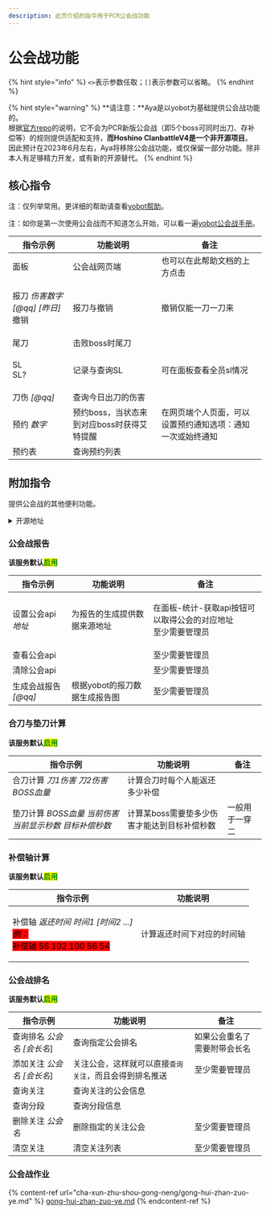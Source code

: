 ```yaml
---
description: 此页介绍的指令用于PCR公会战功能
---
```


# 公会战功能

{% hint style="info" %}
`<>`表示参数任取；`[]`表示参数可以省略。
{% endhint %}

{% hint style="warning" %}
**请注意：**Aya是以yobot为基础提供公会战功能的。\
根据[官方repo](https://github.com/yuudi/yobot)的说明，它不会为PCR新版公会战（即5个boss可同时出刀、存补偿等）的规则提供适配和支持，**而Hoshino ClanbattleV4是一个非开源项目**。\
因此预计在2023年6月左右，Aya将移除公会战功能，或仅保留一部分功能。除非本人有足够精力开发，或有新的开源替代。
{% endhint %}

## 核心指令

注：仅列举常用。更详细的帮助请查看[yobot帮助](https://madoka.fun/help/)。

注：如你是第一次使用公会战而不知道怎么开始，可以看一遍[yobot公会战手册](https://madoka.fun/manual)。

| 指令示例                                     | 功能说明                      | 备注                            |
| ---------------------------------------- | ------------------------- | ----------------------------- |
| 面板                                       | 公会战网页端                    | 也可以在此帮助文档的上方点击                |
| <p>报刀 <em>伤害数字 [@qq] [昨日]</em><br>撤销</p> | 报刀与撤销                     | 撤销仅能一刀一刀来                     |
| 尾刀                                       | 击败boss时尾刀                 |                               |
| <p>SL<br>SL?</p>                         | 记录与查询SL                   | 可在面板查看全员sl情况                  |
| 刀伤 _\[@qq]_                              | 查询今日出刀的伤害                 |                               |
| 预约 _数字_                                  | 预约boss，当状态来到对应boss时获得艾特提醒 | 在网页端个人页面，可以设置预约通知选项：通知一次或始终通知 |
| 预约表                                      | 查询预约列表                    |                               |

## 附加指令

提供公会战的其他便利功能。

<details>

<summary>开源地址</summary>

公会战报告：[https://github.com/zyujs/clanbattle\_report](https://github.com/zyujs/clanbattle\_report)

公会战排名：[https://github.com/zyujs/clanbattle\_rank](https://github.com/zyujs/clanbattle\_rank)

补偿轴计算器：[https://github.com/OREOCODEDEV/pcr\_time\_calculator](https://github.com/OREOCODEDEV/pcr\_time\_calculator)

</details>

### 公会战报告

**该服务默认**<mark style="color:green;">**启用**</mark>

| 指令示例            | 功能说明              | 备注                                          |
| --------------- | ----------------- | ------------------------------------------- |
| 设置公会api _地址_    | 为报告的生成提供数据来源地址    | <p>在面板-统计-获取api按钮可以取得公会的对应地址<br>至少需要管理员</p> |
| 查看公会api         |                   | 至少需要管理员                                     |
| 清除公会api         |                   | 至少需要管理员                                     |
| 生成会战报告 _\[@qq]_ | 根据yobot的报刀数据生成报告图 | 至少需要管理员                                     |

### 合刀与垫刀计算

**该服务默认**<mark style="color:green;">**启用**</mark>

| 指令示例                                 | 功能说明                     | 备注      |
| ------------------------------------ | ------------------------ | ------- |
| 合刀计算 _刀1伤害_ _刀2伤害_ _BOSS血量_          | 计算合刀时每个人能返还多少补偿          |         |
| 垫刀计算 _BOSS血量_ _当前伤害_ _当前显示秒数 目标补偿秒数_ | 计算某boss需要垫多少伤害才能达到目标补偿秒数 | 一般用于一穿二 |

### **补偿轴计算**

**该服务默认**<mark style="color:green;">**启用**</mark>

| 指令示例                                                                                                                                                                                                                                      | 功能说明          |
| ----------------------------------------------------------------------------------------------------------------------------------------------------------------------------------------------------------------------------------------- | ------------- |
| <p>补偿轴 <em>返还时间</em> <em>时间1</em> <em>[时间2 ...]</em><br><em><mark style="background-color:red;">例：</mark></em><br><em><mark style="background-color:red;"></mark></em><mark style="background-color:red;">补偿轴 56 102 100 56 54</mark></p> | 计算返还时间下对应的时间轴 |

### 公会战排名

**该服务默认**<mark style="color:green;">**启用**</mark>

| 指令示例                | 功能说明                         | 备注              |
| ------------------- | ---------------------------- | --------------- |
| 查询排名 _公会名_ _\[会长名_] | 查询指定公会排名                     | 如果公会重名了 需要附带会长名 |
| 添加关注 _公会名 \[会长名_]   | 关注公会，这样就可以直接`查询关注`，而且会得到排名推送 | 至少需要管理员         |
| 查询关注                | 查询关注的公会信息                    |                 |
| 查询分段                | 查询分段信息                       |                 |
| 删除关注 _公会名_          | 删除指定的关注公会                    | 至少需要管理员         |
| 清空关注                | 清空关注列表                       | 至少需要管理员         |

### 公会战作业

{% content-ref url="cha-xun-zhu-shou-gong-neng/gong-hui-zhan-zuo-ye.md" %}
[gong-hui-zhan-zuo-ye.md](cha-xun-zhu-shou-gong-neng/gong-hui-zhan-zuo-ye.md)
{% endcontent-ref %}
